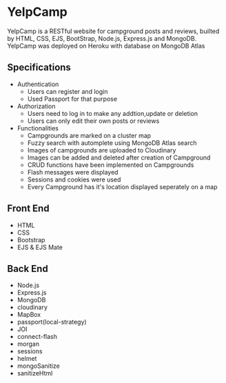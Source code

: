 # YelpCamp
YelpCamp is a RESTful website for campground posts and reviews, builted by HTML, CSS, EJS, BootStrap, Node.js, Express.js and MongoDB. YelpCamp was deployed on Heroku with database on MongoDB Atlas 

## Specifications
   - Authentication
     - Users can register and login
     - Used Passport for that purpose
   - Authorization
     - Users need to log in to make any addtion,update or deletion
     - Users can only edit their own posts or reviews
   - Functionalities
     - Campgrounds are marked on a cluster map
     - Fuzzy search with automplete using MongoDB Atlas search
     - Images of campgrounds are uploaded to Cloudinary
     - Images can be added and deleted after creation of Campground
     - CRUD functions have been implemented on Campgrounds
     - Flash messages were displayed
     - Sessions and cookies were used
     - Every Campground has it's location displayed seperately on a map
## Front End
   - HTML
   - CSS
   - Bootstrap
   - EJS & EJS Mate
## Back End
   - Node.js
   - Express.js
   - MongoDB
   - cloudinary
   - MapBox
   - passport(local-strategy)
   - JOI
   - connect-flash
   - morgan
   - sessions
   - helmet
   - mongoSanitize
   - sanitizeHtml

